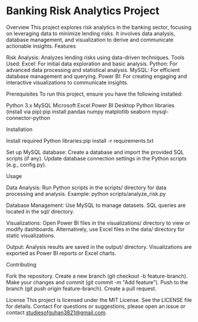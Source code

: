 # Banking Risk Analytics Project
Overview
This project explores risk analytics in the banking sector, focusing on leveraging data to minimize lending risks. It involves data analysis, database management, and visualization to derive and communicate actionable insights.
Features

Risk Analysis: Analyzes lending risks using data-driven techniques.
Tools Used:
Excel: For initial data exploration and basic analysis.
Python: For advanced data processing and statistical analysis.
MySQL: For efficient database management and querying.
Power BI: For creating engaging and interactive visualizations to communicate insights.



Prerequisites
To run this project, ensure you have the following installed:

Python 3.x
MySQL
Microsoft Excel
Power BI Desktop
Python libraries (install via pip):pip install pandas numpy matplotlib seaborn mysql-connector-python



Installation


Install required Python libraries:pip install -r requirements.txt


Set up MySQL database:
Create a database and import the provided SQL scripts (if any).
Update database connection settings in the Python scripts (e.g., config.py).



Usage

Data Analysis:
Run Python scripts in the scripts/ directory for data processing and analysis.
Example: python scripts/analyze_risk.py


Database Management:
Use MySQL to manage datasets. SQL queries are located in the sql/ directory.


Visualizations:
Open Power BI files in the visualizations/ directory to view or modify dashboards.
Alternatively, use Excel files in the data/ directory for static visualizations.


Output:
Analysis results are saved in the output/ directory.
Visualizations are exported as Power BI reports or Excel charts.


Contributing

Fork the repository.
Create a new branch (git checkout -b feature-branch).
Make your changes and commit (git commit -m "Add feature").
Push to the branch (git push origin feature-branch).
Create a pull request.

License
This project is licensed under the MIT License. See the LICENSE file for details.
Contact
For questions or suggestions, please open an issue or contact studiesofguhan3821@gmail.com.
